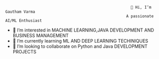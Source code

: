                                                            👋 Hi, I’m Gautham Varma 
                                                         A passionate AI/ML Enthusiast
                                               
- 👀 I’m interested in MACHINE LEARNING,JAVA DEVELOPMENT AND BUSINESS MANAGEMENT
- 🌱 I’m currently learning ML AND DEEP LEARNING TECHINIQUES
- 💞️ I’m looking to collaborate on Python and Java DEVELOPMENT PROJECTS


<!---
GauthamVarma11/GauthamVarma11 is a ✨ special ✨ repository because its `README.md` (this file) appears on your GitHub profile.
You can click the Preview link to take a look at your changes.
--->
